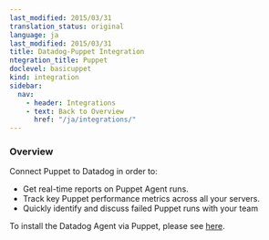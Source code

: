 ```yaml
---
last_modified: 2015/03/31
translation_status: original
language: ja
last_modified: 2015/03/31
title: Datadog-Puppet Integration
ntegration_title: Puppet
doclevel: basicuppet
kind: integration
sidebar:
  nav:
    - header: Integrations
    - text: Back to Overview
      href: "/ja/integrations/"
---
```


<div id="int-overview">
<h3>Overview</h3>

Connect Puppet to Datadog in order to:
<ul>
<li> Get real-time reports on Puppet Agent runs.</li>
<li> Track key Puppet performance metrics across all your servers.</li>
<li> Quickly identify and discuss failed Puppet runs with your team</li>
</ul>
</div>

To install the Datadog Agent via Puppet, please see <a href="https://github.com/datadog/puppet-datadog-agent">here</a>.

